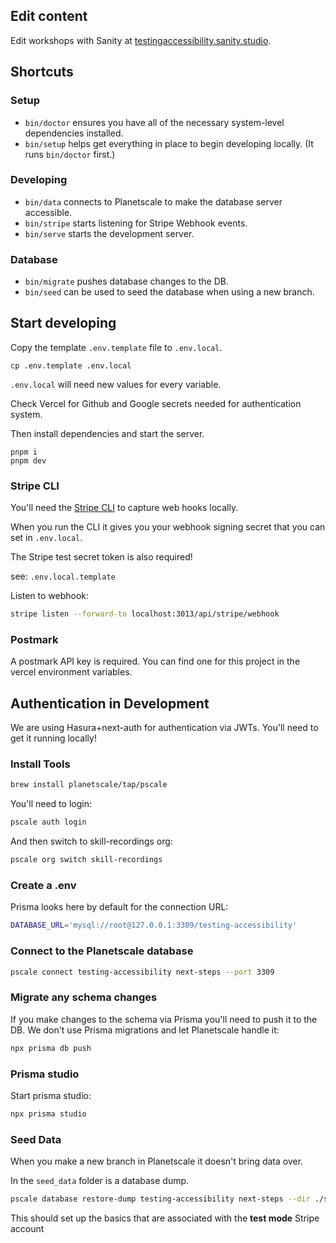 ## Edit content

Edit workshops with Sanity at [testingaccessibility.sanity.studio](https://testingaccessibility.sanity.studio/).

## Shortcuts

### Setup
- `bin/doctor` ensures you have all of the necessary system-level dependencies installed.
- `bin/setup` helps get everything in place to begin developing locally. (It runs `bin/doctor` first.)

### Developing
- `bin/data` connects to Planetscale to make the database server accessible.
- `bin/stripe` starts listening for Stripe Webhook events.
- `bin/serve` starts the development server.

### Database
- `bin/migrate` pushes database changes to the DB.
- `bin/seed` can be used to seed the database when using a new branch.

## Start developing

Copy the template `.env.template` file to `.env.local`.

```shell
cp .env.template .env.local
```

`.env.local` will need new values for every variable.

Check Vercel for Github and Google secrets needed for authentication system.

Then install dependencies and start the server.

```shell
pnpm i
pnpm dev
```

### Stripe CLI

You'll need the [Stripe CLI](https://stripe.com/docs/stripe-cli) to capture web hooks locally.

When you run the CLI it gives you your webhook signing secret that you can set in `.env.local`.

The Stripe test secret token is also required!

see: `.env.local.template`

Listen to webhook:

```bash
stripe listen --forward-to localhost:3013/api/stripe/webhook
```

### Postmark

A postmark API key is required. You can find one for this project in the vercel environment variables.

## Authentication in Development

We are using Hasura+next-auth for authentication via JWTs. You'll need to get it running locally!

### Install Tools

```bash
brew install planetscale/tap/pscale
```

You'll need to login:

```bash
pscale auth login
```

And then switch to skill-recordings org:

```bash
pscale org switch skill-recordings
```

### Create a .env

Prisma looks here by default for the connection URL:

```bash
DATABASE_URL='mysql://root@127.0.0.1:3309/testing-accessibility'
```

### Connect to the Planetscale database

```bash
pscale connect testing-accessibility next-steps --port 3309
```

### Migrate any schema changes

If you make changes to the schema via Prisma you'll need to push it to the DB. We don't use Prisma migrations and let Planetscale handle it:

```bash
npx prisma db push
```

### Prisma studio

Start prisma studio:

```bash
npx prisma studio
```

### Seed Data

When you make a new branch in Planetscale it doesn't bring data over.

In the `seed_data` folder is a database dump.

```bash
pscale database restore-dump testing-accessibility next-steps --dir ./seed_data/pscale_data_dump
```

This should set up the basics that are associated with the **test mode** Stripe account
